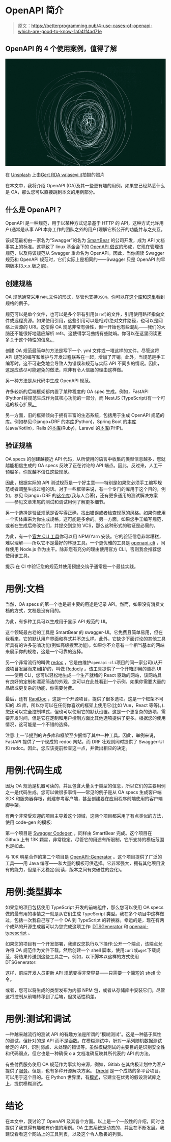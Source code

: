# OpenAPI 简介

> 原文：<https://betterprogramming.pub/4-use-cases-of-openapi-which-are-good-to-know-1a041f4ad71e>

## OpenAPI 的 4 个使用案例，值得了解

![](img/b14f8e21749dd7cca7708f18bfd0df3e.png)

在 [Unsplash](https://unsplash.com?utm_source=medium&utm_medium=referral) 上由[Gert RDA valasevi it](https://unsplash.com/@skraidantisdrambliukas?utm_source=medium&utm_medium=referral)拍摄的照片

在本文中，我将介绍 OpenAPI (OA)及其一些更有趣的用例。如果您已经熟悉什么是 OA，那么您可以直接跳到本文的用例部分。

## 什么是 OpenAPI？

OpenAPI 是一种规范，用于以某种方式记录基于 HTTP 的 API，这种方式允许用户(通常是从事 API 本身工作的团队之外的用户)理解它所公开的功能并与之交互。

该规范最初由一家名为“Swagger”的名为 [SmartBear](https://smartbear.com/?utm_medium=ppcg&utm_source=aw&utm_term=smartbear&utm_content=518273908799&utm_campaign=SEM_SmartBear:CoreTerm_BR_EMEA_ENG_EXT_Prospecting&awsearchcpc=1&gclid=Cj0KCQiAkZKNBhDiARIsAPsk0Wjjc7MtwLTepzsILVbeGCMM-h1sUv7bvJMZotn317gBfkthROuoW9waAvrkEALw_wcB&gclsrc=aw.ds) 的公司开发，成为 API 文档事实上的标准。这导致了 linux 基金会下的 [OpenAPI 倡议](https://www.openapis.org/about)的形成，它现在管理该规范，以及将该规范从 Swagger 重命名为 OpenAPI。因此，当你阅读 Swagger 规范和 OpenAPI 规范时，它们实际上是相同的——Swagger 只是 OpenAPI 的早期版本(3.x.x 版之前)。

## 创建规格

OA 规范通常采用`YAML`文件的形式，尽管也支持`JSON`。你可以在[这个库](https://github.com/OAI/OpenAPI-Specification)和[这里](https://github.com/snok/drf-openapi-tester/tree/master/tests/schemas/sample-schemas)看到规格的例子。

规范可以是单个文件，也可以是多个带有引用(`$ref`)的文件，引用使用路径指向文件或远程资源。如果使用引用，这些引用可以是相对/绝对文件路径，也可以是网络上资源的 URI。这使得 OA 规范非常有弹性，但一开始也有些混乱——我们的大脑还不能很好地适应解析 refs，这使得学习曲线有些陡峭。你可以在这里阅读更多关于这个特性的信息[。](https://swagger.io/docs/specification/using-ref/)

创建 OA 规范最简单的方法是写下一个. yml 文件或一堆这样的文件。尽管这将 API 规范的编写和维护与开发过程联系在一起，增加了开销。此外，当规范是手工编写时，这不可避免地会导致人为错误和规范与实际 API 不同步的情况。因此，这是应该尽可能避免的做法，除非有令人信服的理由这样做。

另一种方法是从代码中生成 OpenAPI 规范。

许多较新的后端框架都内置了某种程度的 OA spec 生成。例如，FastAPI (Python)将规范生成作为其核心功能的一部分，而 NestJS (TypeScript)有一个可选的核心扩展[。](https://docs.nestjs.com/openapi/introduction)

另一方面，旧的框架倾向于拥有丰富的生态系统，包括用于生成 OpenAPI 规范的库。例如参见:Django+DRF 的[本库](https://github.com/tfranzel/drf-spectacular)(Python)，Spring Boot 的[本库](https://springdoc.org/)(Java/Kotlin)，Rails 的[本库](https://github.com/rswag/rswag)(Ruby)，Laravel 的[本库](https://github.com/vyuldashev/laravel-openapi)(PHP)。

## 验证规格

OA specs 的创建越接近 API 代码，从所使用的语言中收集的类型信息越多，您就越能相信生成的 OA specs 反映了正在讨论的 API 端点。因此，反过来，人工干预越多，你就越不信任这些规范。

因此，根据实际的 API 测试规范是一个好主意——特别是如果您必须手工编写规范或者调整生成过程的话。对于一些框架来说，有一个专门的库用于这个目的，例如，参见 Django+DRF 的[这个库](https://github.com/snok/drf-openapi-tester)(我与人合著)，还有更多通用的测试解决方案——参见文章末尾的测试和调试用例了解更多细节。

另一个选择是验证规范是否写得正确，找出错误或者检查规范的风格。如果你使用一个实体库来为你生成规格，这可能是多余的。另一方面，如果您手工编写规范，或者在生成后修改它们，并提交到您的 VCS，那么这种形式的验证是必需的。

为此，有一个[官方 CLI 工具](https://www.npmjs.com/package/swagger-cli)你可以用 NPM/Yarn 安装。它的验证信息非常糟糕，难以理解——所以它不是最好的林挺工具。一个更优雅的工具是 [openapi-cli](https://github.com/Redocly/openapi-cli) ，同样使用 Node.js 作为主干。除非您有充分的理由使用官方 CLI，否则我会推荐您使用该工具。

提示:在 CI 中验证您的规范并使用预提交钩子通常是一个最佳实践。

# 用例:文档

当然，OA specs 的第一个也是最主要的用途是记录 API。然而，如果没有消费文档的方式，文档是没有用的。

为此，有多种工具可以生成用于显示 API 规范的 UI。

这个领域最古老的工具是 SmartBear 的 swagger-UI。它免费且简单易用，但在我看来，它的默认用户界面和样式并不怎么样。此外，它缺少下面讨论的其他工具所具有的许多花哨功能(例如高级搜索功能)。如果你不介意有一个相当基本的网站来展示你的规格，这是一个可靠的选择。

另一个非常流行的叫做 [redoc](https://github.com/Redocly/redoc) ，它是由维护`openapi-cli`项目的同一家公司(从开源项目发展而来)维护的，叫做 [Redocly](https://redoc.ly/) 。该工具提供了一个开箱即用的漂亮 UI——使用 CLI，您可以轻松地生成一个生产就绪的 React 驱动的网站，该网站具有良好的定制和漂亮简洁的外观，您可以在此处看到一个示例。如果你需要大量的品牌或更复杂的功能，你需要付费。

最后，还有 [RapiDoc](https://mrin9.github.io/RapiDoc/) ，这是一个开源项目，提供了很多选项。这是一个框架不可知的 JS 库，所以你可以在任何你喜欢的框架上使用它(比如 Vue，React 等等)。).您还可以完全控制样式，但也可以使用它的默认设置。这是一个更复杂的选项，需要开发时间，但是它在定制和用户控制方面比其他选项提供了更多。根据您的使用情况，这可能是一个不错的选择。

注意:上一节提到的许多库和框架至少捆绑了其中一种工具。因此，举例来说，FastAPI 提供了一个现成的 redoc 网站，而 DRF 壮观则同时提供了 Swagger-UI 和 redoc。因此，您应该提前检查这一点，并做出相应的决定。

# 用例:代码生成

因为 OA 规范是机器可读的，并且包含大量关于类型的信息，所以它们的主要用例之一是代码生成。您可以做很多事情——常见的例子是从 OA specs 生成客户端 SDK 和服务器存根，创建参考客户端，甚至创建要在应用程序前端使用的客户端脚手架。

有两个非常受欢迎的项目主导着这个领域，这两个项目都采用了有点类似的方法，使用 code-gen 的模板:

第一个项目是 [Swagger Codegen](https://github.com/swagger-api/swagger-codegen) ，同样由 SmartBear 完成。这个项目在 Github 上有 13K 颗星，非常稳定。尽管它的用途有所限制，它所支持的模板范围也是如此。

与 10K 明星合作的第二个项目是 [OpenAPI-Generator](https://github.com/OpenAPITools/openapi-generator) 。这个项目提供了广泛的工具——用 Java 编写——和大量的模板可供选择。它非常强大，拥有其他项目没有的能力，但是不太稳定(阅读，版本之间有突破性的变化)。

# 用例:类型脚本

如果您的项目包括使用 TypeScript 开发的前端组件，那么您可以使用 OA specs 做的最有用的事情之一就是从它们生成 TypeScript 类型。我在多个项目中这样做过，包括一次我自己写了一个 OA 到 TypeScript 的转换器。幸运的是，现在有两个成熟的开源生成器可以为您完成这项工作: [DTSGenerator](https://github.com/horiuchi/dtsgenerator) 和 [openapi-typescript](https://github.com/drwpow/openapi-typescript#readme) 。

如果您的项目有一个开发部署，我建议您执行以下操作:公开一个端点，该端点允许将 OA 规范作为文件下载。然后创建一个 shell 脚本，使用`curl`或`wget`下载规范，将结果传送到这些工具之一。例如，以下脚本以这样的方式使用 DTSGenerator:

这样，前端开发人员更新 API 规范变得非常容易——只需要一个简短的 shell 命令。

或者，您可以将生成的类型发布为内部 NPM 包，或者从存储库中安装它们。尽管这将控制从前端转移到了后端，但灵活性稍差。

# 用例:测试和调试

一种越来越流行的测试 API 的有趣方法是所谓的“模糊测试”。这是一种基于属性的测试，但针对的是 API 而不是函数。在模糊测试中，针对一系列随机数据测试给定的 API，识别弱点、未处理的错误等。虽然模糊测试的主要目的是识别安全性和代码弱点，但它也是一种确保 o a 文档准确反映其所代表的 API 的方法。

有些付费服务使用 OA 规范作为事实的来源，例如，Gitlab 在其终极计划中为客户提供了[服务](https://docs.gitlab.com/ee/user/application_security/api_fuzzing/)。但是，也有多种开源解决方案。 [Dredd](https://github.com/apiaryio/dredd) 是一个成熟的多平台项目，可以用于这个目的。在 Python 世界里，有[模式](https://github.com/schemathesis/schemathesis)，它建立在优秀的假设测试库之上，提供模糊测试。

# 结论

在本文中，我讨论了 OpenAPI 及其各个方面。以上是一个一般性的介绍，同时也提供了我觉得有趣和有价值的用例。OA 生态系统是动态的，并且在不断发展。我建议看看这个网站上的工具列表，以及这个令人敬畏的列表。